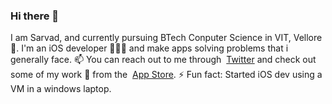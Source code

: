 ### Hi there 👋

<!--
**s4rv4d/s4rv4d** is a ✨ _special_ ✨ repository because its `README.md` (this file) appears on your GitHub profile.

Here are some ideas to get you started:

- 🔭 I’m currently working on 
- 🌱 I’m currently learning ...
- 👯 I’m looking to collaborate on ...
- 🤔 I’m looking for help with ...
- 💬 Ask me about ...
- 📫 How to reach me: ...
- 😄 Pronouns: ...
- ⚡ Fun fact: ...
-->
I am Sarvad, and currently pursuing BTech Conputer Science in VIT, Vellore 🏢. 
I'm an iOS developer 👨🏾‍💻 and make apps solving problems that i generally face. 📫 You can reach out to me through  &nbsp;[Twitter](https://twitter.com/serverConnectd) and check out some of my work 📱  from the &nbsp;[App Store](https://apps.apple.com/us/developer/sarvad-shetty/id1440299240). 
⚡ Fun fact: Started iOS dev using a VM in a windows laptop. 
